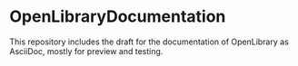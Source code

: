 # OpenLibraryDocumentation

This repository includes the draft for the documentation of OpenLibrary as AsciiDoc, mostly for preview and testing.
